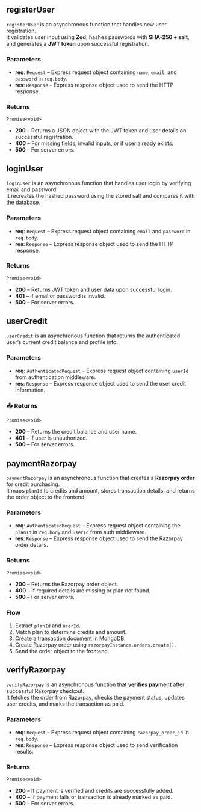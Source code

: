 
## registerUser

`registerUser` is an asynchronous function that handles new user registration.  
It validates user input using **Zod**, hashes passwords with **SHA-256 + salt**, and generates a **JWT token** upon successful registration.

### Parameters

- **req**: `Request` – Express request object containing `name`, `email`, and `password` in `req.body`.  
- **res**: `Response` – Express response object used to send the HTTP response.

###  Returns

`Promise<void>`  
- **200** – Returns a JSON object with the JWT token and user details on successful registration.  
- **400** – For missing fields, invalid inputs, or if user already exists.  
- **500** – For server errors.


## loginUser

`loginUser` is an asynchronous function that handles user login by verifying email and password.  
It recreates the hashed password using the stored salt and compares it with the database.

### Parameters

- **req**: `Request` – Express request object containing `email` and `password` in `req.body`.  
- **res**: `Response` – Express response object used to send the HTTP response.

### Returns

`Promise<void>`  
- **200** – Returns JWT token and user data upon successful login.  
- **401** – If email or password is invalid.  
- **500** – For server errors.



## userCredit

`userCredit` is an asynchronous function that returns the authenticated user’s current credit balance and profile info.

### Parameters

- **req**: `AuthenticatedRequest` – Express request object containing `userId` from authentication middleware.  
- **res**: `Response` – Express response object used to send the user credit information.

### 📤 Returns

`Promise<void>`  
- **200** – Returns the credit balance and user name.  
- **401** – If user is unauthorized.  
- **500** – For server errors.



## paymentRazorpay

`paymentRazorpay` is an asynchronous function that creates a **Razorpay order** for credit purchasing.  
It maps `planId` to credits and amount, stores transaction details, and returns the order object to the frontend.

### Parameters

- **req**: `AuthenticatedRequest` – Express request object containing the `planId` in `req.body` and `userId` from auth middleware.  
- **res**: `Response` – Express response object used to send the Razorpay order details.

### Returns

`Promise<void>`  
- **200** – Returns the Razorpay order object.  
- **400** – If required details are missing or plan not found.  
- **500** – For server errors.

### Flow
1. Extract `planId` and `userId`.  
2. Match plan to determine credits and amount.  
3. Create a transaction document in MongoDB.  
4. Create Razorpay order using `razorpayInstance.orders.create()`.  
5. Send the order object to the frontend.



## verifyRazorpay

`verifyRazorpay` is an asynchronous function that **verifies payment** after successful Razorpay checkout.  
It fetches the order from Razorpay, checks the payment status, updates user credits, and marks the transaction as paid.

### Parameters

- **req**: `Request` – Express request object containing `razorpay_order_id` in `req.body`.  
- **res**: `Response` – Express response object used to send verification results.

### Returns

`Promise<void>`  
- **200** – If payment is verified and credits are successfully added.  
- **400** – If payment fails or transaction is already marked as paid.  
- **500** – For server errors.


